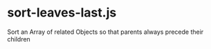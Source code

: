 # sort-leaves-last.js

Sort an Array of related Objects so that parents always precede their
children

